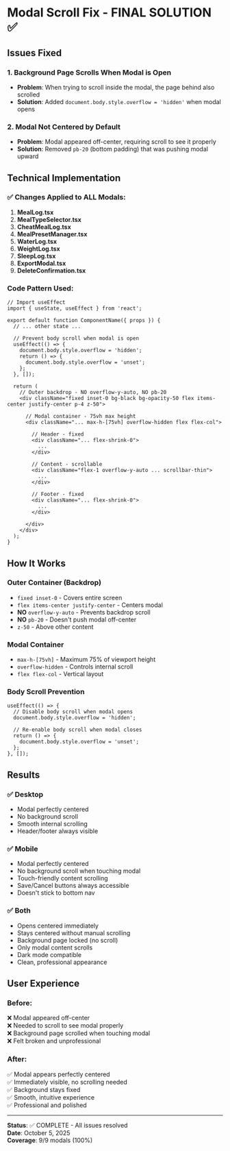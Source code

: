 # Modal Scroll Fix - FINAL SOLUTION ✅

## Issues Fixed

### 1. **Background Page Scrolls When Modal is Open**
- **Problem**: When trying to scroll inside the modal, the page behind also scrolled
- **Solution**: Added `document.body.style.overflow = 'hidden'` when modal opens

### 2. **Modal Not Centered by Default**
- **Problem**: Modal appeared off-center, requiring scroll to see it properly
- **Solution**: Removed `pb-20` (bottom padding) that was pushing modal upward

## Technical Implementation

### ✅ **Changes Applied to ALL Modals:**

1. **MealLog.tsx**
2. **MealTypeSelector.tsx**
3. **CheatMealLog.tsx**
4. **MealPresetManager.tsx**
5. **WaterLog.tsx**
6. **WeightLog.tsx**
7. **SleepLog.tsx**
8. **ExportModal.tsx**
9. **DeleteConfirmation.tsx**

### **Code Pattern Used:**

```tsx
// Import useEffect
import { useState, useEffect } from 'react';

export default function ComponentName({ props }) {
  // ... other state ...

  // Prevent body scroll when modal is open
  useEffect(() => {
    document.body.style.overflow = 'hidden';
    return () => {
      document.body.style.overflow = 'unset';
    };
  }, []);

  return (
    // Outer backdrop - NO overflow-y-auto, NO pb-20
    <div className="fixed inset-0 bg-black bg-opacity-50 flex items-center justify-center p-4 z-50">
      
      // Modal container - 75vh max height
      <div className="... max-h-[75vh] overflow-hidden flex flex-col">
        
        // Header - fixed
        <div className="... flex-shrink-0">
          ...
        </div>
        
        // Content - scrollable
        <div className="flex-1 overflow-y-auto ... scrollbar-thin">
          ...
        </div>
        
        // Footer - fixed
        <div className="... flex-shrink-0">
          ...
        </div>
        
      </div>
    </div>
  );
}
```

## How It Works

### **Outer Container (Backdrop)**
- `fixed inset-0` - Covers entire screen
- `flex items-center justify-center` - Centers modal
- **NO** `overflow-y-auto` - Prevents backdrop scroll
- **NO** `pb-20` - Doesn't push modal off-center
- `z-50` - Above other content

### **Modal Container**
- `max-h-[75vh]` - Maximum 75% of viewport height
- `overflow-hidden` - Controls internal scroll
- `flex flex-col` - Vertical layout

### **Body Scroll Prevention**
```tsx
useEffect(() => {
  // Disable body scroll when modal opens
  document.body.style.overflow = 'hidden';
  
  // Re-enable body scroll when modal closes
  return () => {
    document.body.style.overflow = 'unset';
  };
}, []);
```

## Results

### ✅ **Desktop**
- Modal perfectly centered
- No background scroll
- Smooth internal scrolling
- Header/footer always visible

### ✅ **Mobile**
- Modal perfectly centered
- No background scroll when touching modal
- Touch-friendly content scrolling
- Save/Cancel buttons always accessible
- Doesn't stick to bottom nav

### ✅ **Both**
- Opens centered immediately
- Stays centered without manual scrolling
- Background page locked (no scroll)
- Only modal content scrolls
- Dark mode compatible
- Clean, professional appearance

## User Experience

### Before:
❌ Modal appeared off-center  
❌ Needed to scroll to see modal properly  
❌ Background page scrolled when touching modal  
❌ Felt broken and unprofessional  

### After:
✅ Modal appears perfectly centered  
✅ Immediately visible, no scrolling needed  
✅ Background stays fixed  
✅ Smooth, intuitive experience  
✅ Professional and polished  

---

**Status**: ✅ COMPLETE - All issues resolved  
**Date**: October 5, 2025  
**Coverage**: 9/9 modals (100%)
